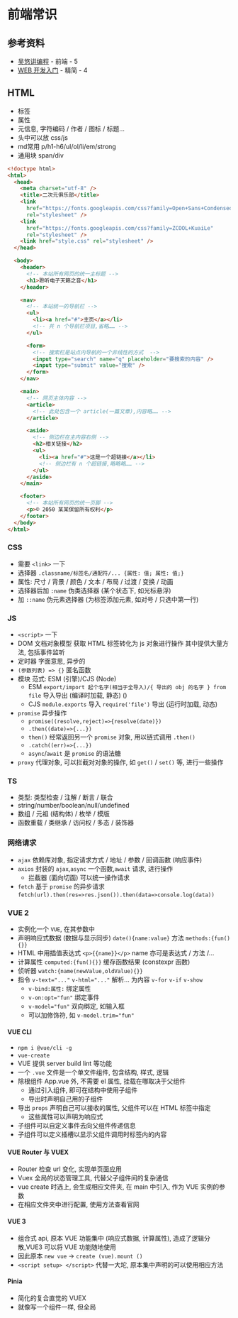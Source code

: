 # 前端常识

## 参考资料

* [吴悠讲编程](https://space.bilibili.com/482867012) - 前端 - 5
* [WEB 开发入门](https://developer.mozilla.org/zh-CN/docs/Learn_web_development/Core/Structuring_content/Basic_HTML_syntax) - 精简 - 4

## HTML

* 标签
* 属性
* 元信息, 字符编码 / 作者 / 图标 / 标题...
* 头中可以放 css/js
* md常用 p/h1-h6/ul/ol/li/em/strong
* 通用块 span/div

```html
<!doctype html>
<html>
  <head>
    <meta charset="utf-8" />
    <title>二次元俱乐部</title>
    <link
      href="https://fonts.googleapis.com/css?family=Open+Sans+Condensed:300|Sonsie+One"
      rel="stylesheet" />
    <link
      href="https://fonts.googleapis.com/css?family=ZCOOL+KuaiLe"
      rel="stylesheet" />
    <link href="style.css" rel="stylesheet" />
  </head>

  <body>
    <header>
      <!-- 本站所有网页的统一主标题 -->
      <h1>聆听电子天籁之音</h1>
    </header>

    <nav>
      <!-- 本站统一的导航栏 -->
      <ul>
        <li><a href="#">主页</a></li>
        <!-- 共 n 个导航栏项目,省略…… -->
      </ul>

      <form>
        <!-- 搜索栏是站点内导航的一个非线性的方式  -->
        <input type="search" name="q" placeholder="要搜索的内容" />
        <input type="submit" value="搜索" />
      </form>
    </nav>

    <main>
      <!-- 网页主体内容 -->
      <article>
        <!-- 此处包含一个 article(一篇文章),内容略…… -->
      </article>

      <aside>
        <!-- 侧边栏在主内容右侧 -->
        <h2>相关链接</h2>
        <ul>
          <li><a href="#">这是一个超链接</a></li>
          <!-- 侧边栏有 n 个超链接,略略略…… -->
        </ul>
      </aside>
    </main>

    <footer>
      <!-- 本站所有网页的统一页脚 -->
      <p>© 2050 某某保留所有权利</p>
    </footer>
  </body>
</html>
```

### CSS

* 需要 `<link>` 一下
* 选择器 `.classname/标签名/通配符/... {属性: 值; 属性: 值;}`
* 属性: 尺寸 / 背景 / 颜色 / 文本 / 布局 / 过渡 / 变换 / 动画
* 选择器后加 `:name` 伪类选择器 (某个状态下, 如光标悬浮)
* 加 `::name` 伪元素选择器 (为标签添加元素, 如对号 / 只选中第一行)

### JS

* `<script>` 一下
* DOM 文档对象模型 获取 HTML 标签转化为 js 对象进行操作 其中提供大量方法, 包括事件监听
* 定时器 字面意思, 异步的
* `(参数列表) => {}` 匿名函数
* 模块 范式: ESM (引擎)/CJS (Node)
    * ESM `export/import 起个名字(相当于全导入)/{ 导出的 obj 的名字 } from file` 导入导出 (编译时加载, 静态) ()
    * CJS `module.exports` 导入 `require('file')` 导出 (运行时加载, 动态)
* `promise` 异步操作
    * `promise((resolve,reject)=>{resolve(date)})`
    * `.then((date)=>{...})`
    * `then()` 经常返回另一个 `promise` 对象, 用以链式调用 `.then()`
    * `.catch((err)=>{...})`
    * `async`/`await` 是 `promise` 的语法糖
* `proxy` 代理对象, 可以拦截对对象的操作, 如 `get()` / `set()` 等, 进行一些操作

### TS

* 类型: 类型检查 / 注解 / 断言 / 联合
* string/number/boolean/null/undefined
* 数组 / 元祖 (结构体) / 枚举 / 模版
* 函数重载 / 类继承 / 访问权 / 多态 / 装饰器

### 网络请求

* `ajax` 依赖库对象, 指定请求方式 / 地址 / 参数 / 回调函数 (响应事件)
* `axios` 封装的 `ajax`,`async` 一个函数,`await` 请求, 进行操作
    * 拦截器 (面向切面) 可以统一操作请求
* `fetch` 基于 `promise` 的异步请求 `fetch(url).then(res=>res.json()).then(data=>console.log(data))`

### VUE 2

* 实例化一个 `VUE`, 在其参数中
* 声明响应式数据 (数据与显示同步) `date(){name:value}` 方法 `methods:{fun(){}}`
* HTML 中用插值表达式 `<p>{{name}}</p>` name 亦可是表达式 / 方法 /...
* 计算属性 `computed:{fun(){}}` 缓存函数结果 (constexpr 函数)
* 侦听器 `watch:{name(newValue,oldValue){}}`
* 指令 `v-text="..."` `v-html="..."` 解析... 为内容 `v-for` `v-if` `v-show`
    * `v-bind:属性:` 绑定属性
    * `v-on:opt="fun"` 绑定事件
    * `v-model="fun"` 双向绑定, 如输入框
    * 可以加修饰符, 如 `v-model.trim="fun"`

#### VUE CLI

* `npm i @vue/cli -g`
* `vue-create`
* VUE 提供 server build lint 等功能
* 一个 `.vue` 文件是一个单文件组件, 包含结构, 样式, 逻辑
* 除根组件 App.vue 外, 不需要 el 属性, 挂载在哪取决于父组件
    * 通过引入组件, 即可在结构中使用子组件
    * 导出时声明自己用的子组件
* 导出 `props` 声明自己可以接收的属性, 父组件可以在 HTML 标签中指定
    * 这些属性可以声明为响应式
* 子组件可以自定义事件去向父组件传递信息
* 子组件可以定义插槽以显示父组件调用时标签内的内容

#### VUE Router 与 VUEX

* Router 检查 url 变化, 实现单页面应用
* Vuex 全局的状态管理工具, 代替父子组件间的复杂通信
* vue create 时选上, 会生成相应文件夹, 在 main 中引入, 作为 VUE 实例的参数
* 在相应文件夹中进行配置, 使用方法查看官网

#### VUE 3

* 组合式 api, 原本 VUE 功能集中 (响应式数据, 计算属性), 造成了逻辑分散,VUE3 可以将 VUE 功能随地使用
* 因此原本 `new vue` -> `create (vue).mount ()`
* `<script setup> </script>` 代替一大坨, 原本集中声明的可以使用相应方法

#### Pinia

* 简化的复合直觉的 VUEX
* 就像写一个组件一样, 但全局
